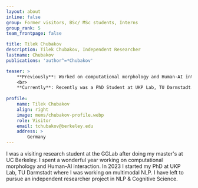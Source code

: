 ```yaml
---
layout: about
inline: false
group: Former visitors, BSc/ MSc students, Interns
group_rank: 5
team_frontpage: false

title: Tilek Chubakov
description: Tilek Chubakov, Independent Researcher
lastname: Chubakov
publications: 'author^=*Chubakov'

teaser: >
    **Previously**: Worked on computational morphology and Human-AI interaction.
    <br>
    **Currently**: Recently was a PhD Student at UKP Lab, TU Darmstadt. Now work as an independent researcher.
    
profile:
    name: Tilek Chubakov
    align: right
    image: mems/chubakov-profile.webp
    role: Visitor
    email: tchubakov@berkeley.edu
    address: >
        Germany
---
```


I was a visiting research student at the GGLab after doing my master's at UC Berkeley. I spent a wonderful year working on computational morphology and Human-AI interaction. In 2023 I started my PhD at UKP Lab, TU Darmstadt where I was working on multimodal NLP. I have left to pursue an independent researcher project in NLP & Cognitive Science.
